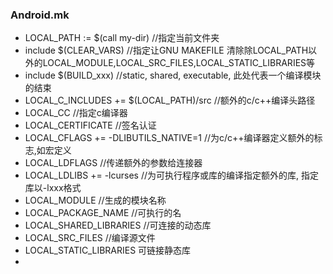 ### Android.mk
* LOCAL_PATH := $(call my-dir)    //指定当前文件夹
* include $(CLEAR_VARS)   //指定让GNU MAKEFILE 清除除LOCAL_PATH以外的LOCAL_MODULE,LOCAL_SRC_FILES,LOCAL_STATIC_LIBRARIES等
* include $(BUILD_xxx)  //static, shared, executable, 此处代表一个编译模块的结束
* LOCAL_C_INCLUDES += $(LOCAL_PATH)/src //额外的c/c++编译头路径
* LOCAL_CC  //指定c编译器
* LOCAL_CERTIFICATE //签名认证 
* LOCAL_CFLAGS += -DLIBUTILS_NATIVE=1 //为c/c++编译器定义额外的标志,如宏定义
* LOCAL_LDFLAGS //传递额外的参数给连接器
* LOCAL_LDLIBS += -lcurses //为可执行程序或库的编译指定额外的库, 指定库以-lxxx格式
* LOCAL_MODULE //生成的模块名称
* LOCAL_PACKAGE_NAME //可执行的名
* LOCAL_SHARED_LIBRARIES //可连接的动态库
* LOCAL_SRC_FILES //编译源文件
* LOCAL_STATIC_LIBRARIES 可链接静态库
*
